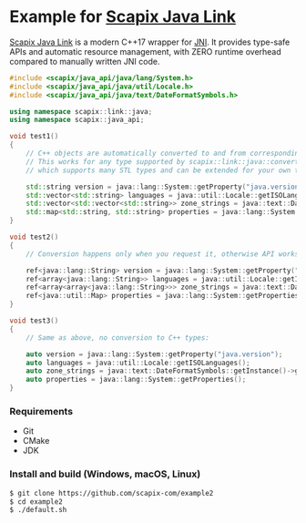 # Example for [Scapix Java Link](https://www.scapix.com/java_link/)

[Scapix Java Link](https://www.scapix.com/java_link/) is a modern C++17 wrapper for [JNI](https://docs.oracle.com/javase/8/docs/technotes/guides/jni/).
It provides type-safe APIs and automatic resource management, with ZERO runtime overhead compared to manually written JNI code.

```cpp
#include <scapix/java_api/java/lang/System.h>
#include <scapix/java_api/java/util/Locale.h>
#include <scapix/java_api/java/text/DateFormatSymbols.h>

using namespace scapix::link::java;
using namespace scapix::java_api;

void test1()
{
    // C++ objects are automatically converted to and from corresponding Java types.
    // This works for any type supported by scapix::link::java::convert() interface,
    // which supports many STL types and can be extended for your own types.

    std::string version = java::lang::System::getProperty("java.version");
    std::vector<std::string> languages = java::util::Locale::getISOLanguages();
    std::vector<std::vector<std::string>> zone_strings = java::text::DateFormatSymbols::getInstance()->getZoneStrings();
    std::map<std::string, std::string> properties = java::lang::System::getProperties();
}

void test2()
{
    // Conversion happens only when you request it, otherwise API works with JNI references:

    ref<java::lang::String> version = java::lang::System::getProperty("java.version");
    ref<array<java::lang::String>> languages = java::util::Locale::getISOLanguages();
    ref<array<array<java::lang::String>>> zone_strings = java::text::DateFormatSymbols::getInstance()->getZoneStrings();
    ref<java::util::Map> properties = java::lang::System::getProperties();
}

void test3()
{
    // Same as above, no conversion to C++ types:

    auto version = java::lang::System::getProperty("java.version");
    auto languages = java::util::Locale::getISOLanguages();
    auto zone_strings = java::text::DateFormatSymbols::getInstance()->getZoneStrings();
    auto properties = java::lang::System::getProperties();
}
```

### Requirements

- Git
- CMake
- JDK

### Install and build (Windows, macOS, Linux)

```bash
$ git clone https://github.com/scapix-com/example2
$ cd example2
$ ./default.sh
```

